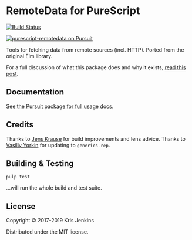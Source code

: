 # RemoteData for PureScript

[![Build Status](https://travis-ci.org/krisajenkins/purescript-remotedata.svg?branch=master)](https://travis-ci.org/krisajenkins/purescript-remotedata)

<a href="https://pursuit.purescript.org/packages/purescript-remotedata">
  <img src="https://pursuit.purescript.org/packages/purescript-remotedata/badge"
       alt="purescript-remotedata on Pursuit">
  </img>
</a>

Tools for fetching data from remote sources (incl. HTTP). Ported from the original Elm library.

For a full discussion of what this package does and why it
exists, [read this post](http://blog.jenkster.com/2016/06/how-elm-slays-a-ui-antipattern.html).

## Documentation

[See the Pursuit package for full usage docs](https://pursuit.purescript.org/packages/purescript-remotedata/).

## Credits

Thanks to [Jens Krause][sectore] for build improvements and lens advice.
Thanks to [Vasiliy Yorkin][vyorkin] for updating to `generics-rep`.

[sectore]: https://github.com/sectore
[vyorkin]: https://github.com/vyorkin

## Building & Testing

```
pulp test
```

...will run the whole build and test suite.

## License

Copyright © 2017-2019 Kris Jenkins

Distributed under the MIT license.

